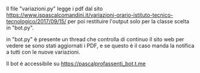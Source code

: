 Il file "variazioni.py" legge i pdf dal sito https://www.ispascalcomandini.it/variazioni-orario-istituto-tecnico-tecnologico/2017/09/15/ per poi restituire l'output solo per la classe scelta in "bot.py".

in "bot.py" è presente un thread che controlla di continuo il sito web per vedere se sono stati aggiornati i PDF, e se questo è il caso manda la notifica a tutti con le nuove variazioni.

Il bot è accessibile su https://pascalprofassenti_bot.t.me

